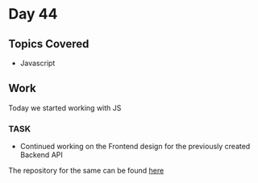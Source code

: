 # Day 44

## Topics Covered

- Javascript

## Work

Today we started working with JS

### TASK

- Continued working on the Frontend design for the previously created Backend API

The repository for the same can be found [here](https://github.com/ash0306/Genspark-Training/tree/master/Day%20043%20-%20June%2010/Coffee%20Store%20Application)